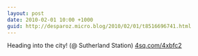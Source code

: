 ```yaml
---
layout: post
date: 2010-02-01 10:00 +1000
guid: http://desparoz.micro.blog/2010/02/01/t8516696741.html
---
```

Heading into the city! (@ Sutherland Station) [4sq.com/4xbfc2](http://4sq.com/4xbfc2)
